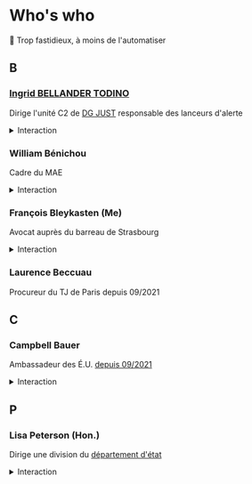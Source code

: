 # Who's who

🚧 Trop fastidieux, à moins de l'automatiser

## B
### [Ingrid BELLANDER TODINO](https://op.europa.eu/en/web/who-is-who/person/-/person/COM_000037D403)
Dirige l'unité C2 de [DG JUST]() responsable des lanceurs d'alerte
<details>
<summary>Interaction</summary>


</details>

### William Bénichou
Cadre du MAE
<details>
<summary>Interaction</summary>


</details> 

### François Bleykasten (Me)
Avocat auprès du barreau de Strasbourg
<details>
<summary>Interaction</summary>


</details>

### Laurence Beccuau
Procureur du TJ de Paris depuis 09/2021

## C
### Campbell Bauer
Ambassadeur des É.U. [depuis 09/2021](https://frenchmorning.com/lambassadrice-denise-campbell-bauer-confirmee-pour-paris/)
<details>
<summary>Interaction</summary>

* [Signalement en 2021](./influence.md)
</details>


## P

### Lisa Peterson (Hon.)

Dirige une division du [département d'état](./internat.md#StateDRL) 
<details>
<summary>Interaction</summary>

* [Signalement en 2021](./influence.md)
</details>
